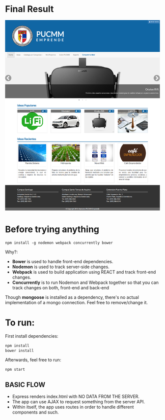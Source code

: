 # Final Result #
![final result](index.png)

# Before trying anything #

```node
npm install -g nodemon webpack concurrently bower
```

Why?:
* **Bower** is used to handle front-end dependencies.
* **Nodemon** is used to track server-side changes.
* **Webpack** is used to build application using REACT and track front-end changes.
* **Concurrently** is to run Nodemon and Webpack together so that you can track changes on both, front-end and back-end

Though **mongoose** is installed as a dependency, there's no actual implementation of a mongo connection. Feel free to remove/change it.

# To run: #
First install dependencies:
```node
npm install
bower install
```
Afterwards, feel free to run:
```node
npm start
```

## BASIC FLOW ##

* Express renders index.html with NO DATA FROM THE SERVER.
* The app can use AJAX to request something from the server API.
* Within itself, the app uses routes in order to handle different components and such.
